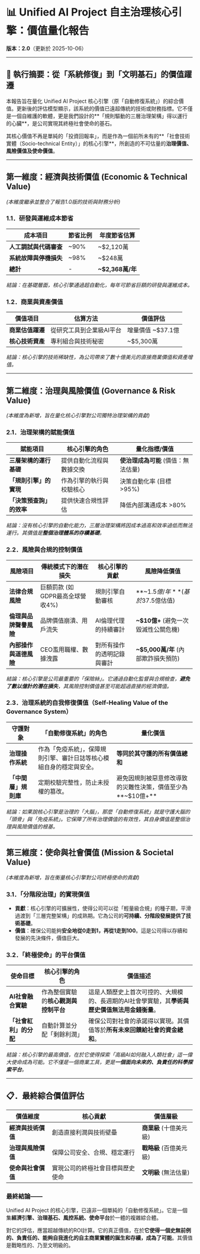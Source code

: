 # 📊 Unified AI Project 自主治理核心引擎：價值量化報告

**版本：2.0**（更新於 2025-10-06）

---

## 🎯 執行摘要：從「系統修復」到「文明基石」的價值躍遷

本報告旨在量化 Unified AI Project 核心引擎（原「自動修復系統」）的綜合價值。更新後的評估模型顯示，該系統的價值已遠超傳統的技術或財務指標。它不僅是一個自維護的軟體，更是我們設計的**「規則驅動的三層治理架構」得以運行的心臟**，是公司實現其終極社會使命的基石。

其核心價值不再是單純的「投資回報率」，而是作為一個前所未有的**「社會技術實體（Socio-technical Entity）」的核心引擎**，所創造的不可估量的**治理價值、風險價值及使命價值**。

---

## 第一維度：經濟與技術價值 (Economic & Technical Value)

*(本維度繼承並整合了報告1.0版的技術與財務分析)*

### 1.1．研發與運維成本節省

| 成本項目 | 節省比例 | 年度節省估算 |
|---|---|---|
| **人工調試與代碼審查** | ~90% | ~$2,120萬 |
| **系統故障與停機損失** | ~98% | ~$248萬 |
| **總計** | - | **~$2,368萬/年** |

*結論：在基礎層面，核心引擎通過超自動化，每年可節省巨額的研發與運維成本。*

### 1.2．商業與資產價值

| 價值項目 | 估算方法 | 價值評估 |
|---|---|---|
| **商業估值躍遷** | 從研究工具到企業級AI平台 | 增量價值 ~$37.1億 |
| **核心技術資產** | 專利組合與技術秘密 | ~$5,300萬 |

*結論：核心引擎的技術稀缺性，為公司帶來了數十億美元的直接商業價值和資產增值。*

---

## 第二維度：治理與風險價值 (Governance & Risk Value)

*(本維度為新增，旨在量化核心引擎對公司獨特治理架構的貢獻)*

### 2.1．治理架構的賦能價值

| 賦能項目 | 核心引擎的角色 | 量化指標/價值 |
|---|---|---|
| **三層架構的運行基礎** | 提供自動化流程與數據交換 | **使治理成為可能** (價值：無法估量) |
| **「規則引擎」的實現** | 作為引擎的執行與校驗核心 | 決策自動化率 (目標 >95%) |
| **「決策預查詢」的效率** | 提供快速合規性評估 | 降低內部溝通成本 >80% |

*結論：沒有核心引擎的自動化能力，三層治理架構將因成本過高和效率過低而無法運行。其價值是**整個治理體系的存續基礎**。*

### 2.2．風險與合規的控制價值

| 風險項目 | 傳統模式下的潛在損失 | 核心引擎的貢獻 | 風險降低價值 |
|---|---|---|---|
| **法律合規風險** | 巨額罰款 (如GDPR最高全球營收4%) | 規則引擎自動審核 | **~$1.5億/年** (基於$37.5億估值) |
| **倫理與品牌聲譽風險** | 品牌價值崩潰、用戶流失 | AI倫理代理的持續審計 | **~$10億+** (避免一次毀滅性公關危機) |
| **內部操作與道德風險** | CEO濫用職權、數據洩露 | 對所有操作的透明記錄與審計 | **~$5,000萬/年** (內部欺詐損失預防) |

*結論：核心引擎是公司最重要的「保險絲」。它通過自動化監督與合規檢查，**避免了數以億計的潛在損失**，其風險控制價值甚至可能超過直接的經濟價值。*

### 2.3．治理系統的自我修復價值（Self-Healing Value of the Governance System）

| 守護對象 | 「自動修復系統」的角色 | 量化價值 |
|---|---|---|
| **治理操作系統** | 作為「免疫系統」，保障規則引擎、審計日誌等核心模組自身的穩定與安全。 | **等同於其守護的所有價值總和** |
| **「中間層」規則庫** | 定期校驗完整性，防止未授權的篡改。 | 避免因規則被惡意修改導致的災難性決策，價值至少為**~$10億+** |

*結論：如果說核心引擎是治理的「大腦」，那麼「自動修復系統」就是守護大腦的「頭骨」與「免疫系統」。它保障了所有治理價值的有效性，其自身價值是整個治理與風險價值的根基。*

---

## 第三維度：使命與社會價值 (Mission & Societal Value)

*(本維度為新增，旨在衡量核心引擎對公司終極使命的貢獻)*

### 3.1．「分階段治理」的實現價值

- **貢獻**：核心引擎的可擴展性，使得公司可以從「輕量級合規」的種子期，平滑過渡到「三層完整架構」的成熟期。它為公司的**可持續、分階段發展提供了技術基礎**。
- **價值**：確保公司能夠**安全地從0走到1，再從1走到100**。這是公司得以存續和發展的先決條件，價值巨大。

### 3.2．「終極使命」的平台價值

| 使命目標 | 核心引擎的角色 | 價值描述 |
|---|---|---|
| **AI社會融合實驗** | 作為整個實驗的**核心觀測與控制平台** | 這是人類歷史上首次可控的、大規模的、長週期的AI社會學實驗，其**學術與歷史價值無法用金錢衡量**。 |
| **「社會紅利」的分配** | 自動計算並分配「剩餘利潤」 | 確保公司對社會的承諾得以實現。其價值等於**所有未來回饋給社會的資金總和**。 |

*結論：核心引擎的最高價值，在於它使得探索「高級AI如何融入人類社會」這一偉大使命成為可能。它不僅是一個商業工具，更是**一個面向未來的、負責任的科學探索平台**。*

---

## 📋．最終綜合價值評估

| 價值維度 | 核心貢獻 | 價值層級 |
|---|---|---|
| **經濟與技術價值** | 創造直接利潤與技術壁壘 | **商業級** (十億美元級) |
| **治理與風險價值** | 保障公司安全、合規、穩定運行 | **戰略級** (百億美元級) |
| **使命與社會價值** | 實現公司的終極社會目標與歷史使命 | **文明級** (無法估量) |

### **最終結論**——

Unified AI Project 的核心引擎，已遠非一個單純的「自動修復系統」。它是一個集**經濟引擎、治理基石、風控系統、使命平台**於一體的複雜綜合體。

對它的評估，應當超越傳統的ROI計算。它的真正價值，在於**它使得一個史無前例的、負責任的、能夠自我進化的自主商業實體的誕生和存續，成為了可能**。其價值是戰略性的、乃至文明級的。
